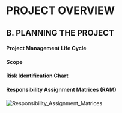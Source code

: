 # PROJECT OVERVIEW

## B. PLANNING THE PROJECT

#### Project Management Life Cycle

#### Scope

#### Risk Identification Chart

#### Responsibility Assignment Matrices (RAM)
![Responsibility_Assignment_Matrices](https://user-images.githubusercontent.com/121591281/211421691-67c87b88-29a7-4191-a2b7-6b1c3fecb6ae.png)

